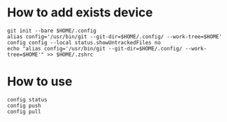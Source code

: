 # How to add exists device 
```
git init --bare $HOME/.config
alias config='/usr/bin/git --git-dir=$HOME/.config/ --work-tree=$HOME'
config config --local status.showUntrackedFiles no
echo "alias config='/usr/bin/git --git-dir=$HOME/.config/ --work-tree=$HOME'" >> $HOME/.zshrc
```

# How to use 
```
config status
config push
config pull
```

